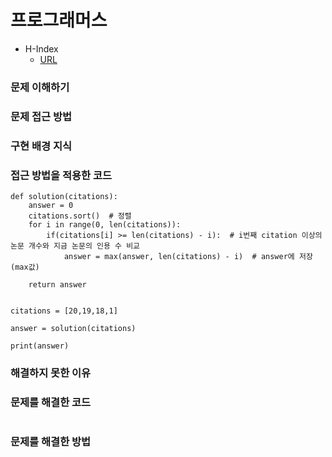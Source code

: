 # 프로그래머스
- H-Index
  - [URL](https://programmers.co.kr/learn/courses/30/lessons/42747)   

### 문제 이해하기

### 문제 접근 방법

### 구현 배경 지식

### 접근 방법을 적용한 코드
```
def solution(citations):
    answer = 0
    citations.sort()  # 정렬
    for i in range(0, len(citations)):
        if(citations[i] >= len(citations) - i):  # i번째 citation 이상의 논문 개수와 지금 논문의 인용 수 비교
            answer = max(answer, len(citations) - i)  # answer에 저장(max값)

    return answer


citations = [20,19,18,1]

answer = solution(citations)

print(answer)
```
### 해결하지 못한 이유

### 문제를 해결한 코드
```
```

### 문제를 해결한 방법